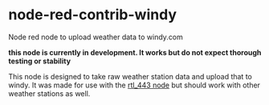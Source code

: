 # node-red-contrib-windy
Node red node to upload weather data to windy.com

**this node is currently in development. It works but do not expect thorough testing or stability**

This node is designed to take raw weather station data and upload that to windy. It was made for use with the [rtl_443 node](https://github.com/dayne/node-red-contrib-rtl_433) but should work with other weather stations as well.
